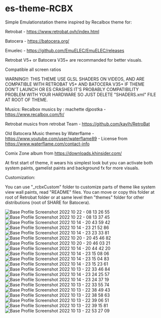 # es-theme-RCBX

Simple Emulationstation theme inspired by Recalbox theme for: 

Retrobat - https://www.retrobat.ovh/index.html

Batocera - https://batocera.org/

Emuelec - https://github.com/EmuELEC/EmuELEC/releases

Retrobat V5+ or Batocera V35+ are recommanded for better visuals.

Compatible all screen ratios

WARNING!!: THIS THEME USE GLSL SHADERS ON VIDEOS, AND ARE COMPATIBLE WITH RETROBAT V5+ AND BATOCERA V35+
IF THEME DON'T LAUNCH OR ES CRASHES IT'S PROBABLY COMPATIBILITY PROBLEM WITH YOUR HARDWARE SO JUST
DELETE "SHADERS.xml" FILE AT ROOT OF THEME.

Musics:
Recalbox musics by : machette djpostka - https://www.recalbox.com/fr/

Retrobat musics from retrobat Team - https://github.com/kaylh/RetroBat

Old Batocera Music themes by Waterflame - https://www.youtube.com/user/waterflame89 - License from https://www.waterflame.com/contact-info

Comix Zone album from https://downloads.khinsider.com/

At first start of theme, it wears his simplest look but you can activate both system paints, gamelist paints and background fx for more visuals.

Customization:

You can use "_rcbxCustom" folder to customize parts of theme like system view wall paints, read "README" files.
You can move or copy this folder at root of Retrobat folder or at same level then "themes" folder for other distributions (root of SHARE for Batocera).

![Base Profile Screenshot 2022 10 22 - 08 13 26 55](https://user-images.githubusercontent.com/59354081/197323526-68b65930-f007-41ed-8eac-8210e217a22a.png)
![Base Profile Screenshot 2022 10 22 - 08 13 37 45](https://user-images.githubusercontent.com/59354081/197323530-43d26802-142c-4583-aa9e-2b9bee3dff51.png)
![Base Profile Screenshot 2022 10 14 - 20 43 59 42](https://user-images.githubusercontent.com/59354081/195944810-e344e681-7734-4007-baa3-1768e5f846fc.png)
![Base Profile Screenshot 2022 10 14 - 23 21 52 86](https://user-images.githubusercontent.com/59354081/195946595-58519b6a-41f0-4cbb-b283-10a38c22d71e.png)
![Base Profile Screenshot 2022 10 14 - 23 23 33 81](https://user-images.githubusercontent.com/59354081/195946600-689c1607-937e-4136-9547-a218d0288c48.png)
![Base Profile Screenshot 2022 10 20 - 20 45 46 82](https://user-images.githubusercontent.com/59354081/197032453-5b4cf23d-bcbf-44ea-a02d-e663ba4570b5.png)
![Base Profile Screenshot 2022 10 20 - 20 46 03 21](https://user-images.githubusercontent.com/59354081/197032464-e17333f7-7a50-455f-bd0f-f09f7456bac4.png)
![Base Profile Screenshot 2022 10 14 - 20 44 42 20](https://user-images.githubusercontent.com/59354081/195944890-6fc78cbb-4aa3-41ef-b70e-754d71374573.png)
![Base Profile Screenshot 2022 10 14 - 23 15 08 06](https://user-images.githubusercontent.com/59354081/195945286-fae6fc6a-bd7f-49d6-b342-4564796f595b.png)
![Base Profile Screenshot 2022 10 14 - 23 15 04 83](https://user-images.githubusercontent.com/59354081/195945244-1ae0ad2f-5d0e-4d1a-aefd-f08f87acecbf.png)
![Base Profile Screenshot 2022 10 14 - 23 15 23 61](https://user-images.githubusercontent.com/59354081/195945271-6ea2788d-cdd5-4da3-9f26-3354de514b2a.png)
![Base Profile Screenshot 2022 10 13 - 22 33 46 84](https://user-images.githubusercontent.com/59354081/195708473-65b76cfd-51b5-4ba5-bd1a-78d850e7520c.png)
![Base Profile Screenshot 2022 10 14 - 23 24 25 57](https://user-images.githubusercontent.com/59354081/195946620-0428c3d4-0af3-43f1-b38f-8d9e9647bd76.png)
![Base Profile Screenshot 2022 10 14 - 23 24 37 19](https://user-images.githubusercontent.com/59354081/195946625-6fcfd70a-7c5d-4230-8bbd-5aa017846043.png)
![Base Profile Screenshot 2022 10 13 - 22 33 55 74](https://user-images.githubusercontent.com/59354081/195708491-c57291a0-b687-41ff-aaf9-8b0d5312d3dc.png)
![Base Profile Screenshot 2022 10 13 - 22 38 49 43](https://user-images.githubusercontent.com/59354081/195708518-5417391c-2f00-46d0-8d8f-e147394d91f3.png)
![Base Profile Screenshot 2022 10 13 - 22 38 58 63](https://user-images.githubusercontent.com/59354081/195708547-d82f3017-cb0f-43fd-9557-dd9e67e12a8c.png)
![Base Profile Screenshot 2022 10 13 - 22 39 06 51](https://user-images.githubusercontent.com/59354081/195708557-ba87d7cc-fe76-4e87-b229-5f11bba8cc9a.png)
![Base Profile Screenshot 2022 10 13 - 22 39 15 81](https://user-images.githubusercontent.com/59354081/195708570-91122d89-8926-45c1-80fe-932a7e736e11.png)
![Base Profile Screenshot 2022 10 13 - 22 53 27 09](https://user-images.githubusercontent.com/59354081/195708584-78495453-a446-4006-90a7-898a56522304.png)
